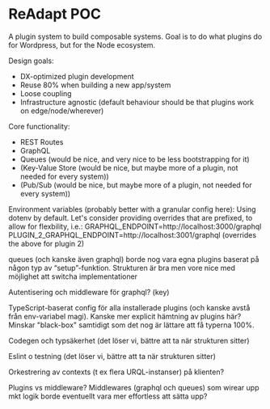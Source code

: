 # ReAdapt POC

A plugin system to build composable systems. Goal is to do what plugins do for Wordpress, but for the Node ecosystem.

Design goals:
- DX-optimized plugin development
- Reuse 80% when building a new app/system
- Loose coupling
- Infrastructure agnostic (default behaviour should be that plugins work on edge/node/wherever)

Core functionality:
- REST Routes
- GraphQL
- Queues (would be nice, and very nice to be less bootstrapping for it)
- (Key-Value Store (would be nice, but maybe more of a plugin, not needed for every system))
- (Pub/Sub (would be nice, but maybe more of a plugin, not needed for every system))


Environment variables (probably better with a granular config here):
Using dotenv by default. Let's consider providing overrides that are prefixed, to allow for flexbility, i.e.:
GRAPHQL_ENDPOINT=http://localhost:3000/graphql
PLUGIN_2_GRAPHQL_ENDPOINT=http://localhost:3001/graphql (overrides the above for plugin 2)








queues (och kanske även graphql) borde nog vara egna plugins baserat på någon typ av “setup”-funktion. Strukturen är bra men vore nice med möjlighet att switcha implementationer

Autentisering och middleware för graphql? (key)

TypeScript-baserat config för alla installerade plugins (och kanske avstå från env-variabel magi). Kanske mer explicit hämtning av plugins här? Minskar "black-box" samtidigt som det nog är lättare att få typerna 100%.

Codegen och typsäkerhet (det löser vi, bättre att ta när strukturen sitter)

Eslint o testning (det löser vi, bättre att ta när strukturen sitter)

Orkestrering av contexts (t ex flera URQL-instanser) på klienten?








Plugins vs middleware? Middlewares (graphql och queues) som wirear upp mkt logik borde eventuellt vara mer effortless att sätta upp?